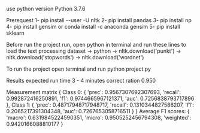 use python version
Python 3.7.6

Prerequest
1- pip install --user -U nltk
2- pip install pandas
3- pip install np
4- pip install gensim or  conda install -c anaconda gensim
5- pip install sklearn

Before run the project run, open python in terminal and run these lines to load the text processing dataset
-> python
-> nltk.download('punkt')
-> nltk.download('stopwords')
-> nltk.download('wordnet')


To run the project open terminal and run
python project.py


Results
expected run time 3 - 4 minutes
correct ration 0.950

Measurement  matrix
{
Class 0:
            {
                'prec': 0.9567307692307693,
                'recall': 0.992872416250891,
                'f1': 0.9744665967121371,
                'auc': 0.7256838793717896
            },
Class 1:
            {
                'prec': 0.48717948717948717,
                'recall': 0.1310344827586207,
                'f1': 0.2065217391304348,
                'auc': 0.7267653058716511
            }
}
Average F1 scores:
{
    'macro': 0.6319845224590351,
    'micro': 0.9505252456794308,
    'weighted': 0.9420166088810177
}
